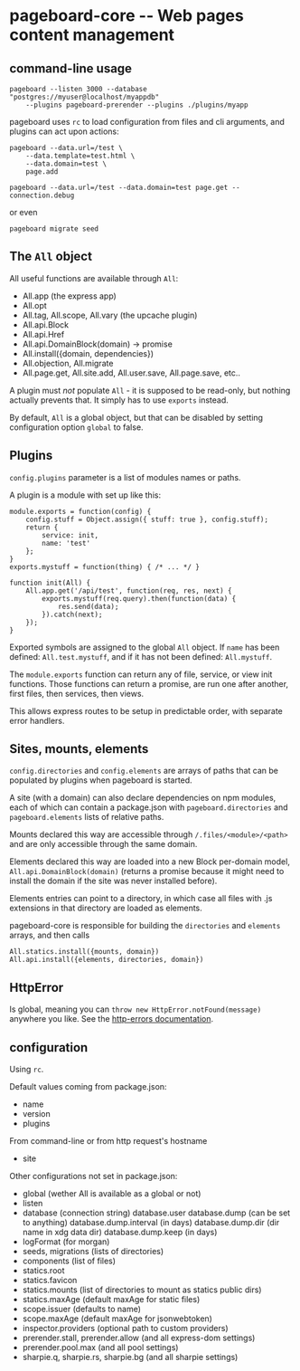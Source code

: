pageboard-core -- Web pages content management
==============================================

command-line usage
------------------

```
pageboard --listen 3000 --database "postgres://myuser@localhost/myappdb"
	--plugins pageboard-prerender --plugins ./plugins/myapp
```

pageboard uses `rc` to load configuration from files and cli arguments,
and plugins can act upon actions:

```
pageboard --data.url=/test \
	--data.template=test.html \
	--data.domain=test \
	page.add

pageboard --data.url=/test --data.domain=test page.get --connection.debug
```

or even

```
pageboard migrate seed
```


The `All` object
----------------

All useful functions are available through `All`:

- All.app (the express app)
- All.opt
- All.tag, All.scope, All.vary (the upcache plugin)
- All.api.Block
- All.api.Href
- All.api.DomainBlock(domain) -> promise
- All.install({domain, dependencies})
- All.objection, All.migrate
- All.page.get, All.site.add, All.user.save, All.page.save, etc..

A plugin must *not* populate `All` - it is supposed to be read-only, but
nothing actually prevents that. It simply has to use `exports` instead.

By default, `All` is a global object, but that can be disabled by setting
configuration option `global` to false.


Plugins
-------

`config.plugins` parameter is a list of modules names or paths.

A plugin is a module with set up like this:

```
module.exports = function(config) {
	config.stuff = Object.assign({ stuff: true }, config.stuff);
	return {
		service: init,
		name: 'test'
	};
}
exports.mystuff = function(thing) { /* ... */ }

function init(All) {
	All.app.get('/api/test', function(req, res, next) {
		exports.mystuff(req.query).then(function(data) {
			res.send(data);
		}).catch(next);
	});
}
```

Exported symbols are assigned to the global `All` object.
If `name` has been defined: `All.test.mystuff`,
and if it has not been defined: `All.mystuff`.

The `module.exports` function can return any of file, service, or view init functions.
Those functions can return a promise, are run one after another, first files,
then services, then views.

This allows express routes to be setup in predictable order, with separate
error handlers.


Sites, mounts, elements
-----------------------

`config.directories` and `config.elements` are arrays of paths that can be populated
by plugins when pageboard is started.

A site (with a domain) can also declare dependencies on npm modules, each of
which can contain a package.json with `pageboard.directories` and `pageboard.elements`
lists of relative paths.

Mounts declared this way are accessible through `/.files/<module>/<path>`
and are only accessible through the same domain.

Elements declared this way are loaded into a new Block per-domain model,
`All.api.DomainBlock(domain)` (returns a promise because it might need to install
the domain if the site was never installed before).

Elements entries can point to a directory, in which case all files with .js
extensions in that directory are loaded as elements.

pageboard-core is responsible for building the `directories` and `elements` arrays,
and then calls
```
All.statics.install({mounts, domain})
All.api.install({elements, directories, domain})
```


HttpError
---------

Is global, meaning you can `throw new HttpError.notFound(message)` anywhere you like.
See the [http-errors documentation](https://github.com/jshttp/http-errors).


configuration
-------------

Using `rc`.

Default values coming from package.json:
- name
- version
- plugins

From command-line or from http request's hostname
- site


Other configurations not set in package.json:
- global (wether All is available as a global or not)
- listen
- database (connection string)
  database.user
  database.dump (can be set to anything)
  database.dump.interval (in days)
  database.dump.dir (dir name in xdg data dir)
  database.dump.keep (in days)
- logFormat (for morgan)
- seeds, migrations (lists of directories)
- components (list of files)
- statics.root
- statics.favicon
- statics.mounts (list of directories to mount as statics public dirs)
- statics.maxAge (default maxAge for static files)
- scope.issuer (defaults to name)
- scope.maxAge (default maxAge for jsonwebtoken)
- inspector.providers (optional path to custom providers)
- prerender.stall, prerender.allow (and all express-dom settings)
- prerender.pool.max (and all pool settings)
- sharpie.q, sharpie.rs, sharpie.bg (and all sharpie settings)

